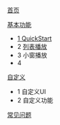 [首页](https://github.com/lipangit/JieCaoVideoPlayer/wiki#1)

[基本功能](https://github.com/lipangit/JieCaoVideoPlayer/wiki/API)

- [1 QuickStart](https://github.com/lipangit/JieCaoVideoPlayer/wiki/QuickStart)
- 2 [列表播放](https://github.com/lipangit/JieCaoVideoPlayer/wiki/%E5%88%97%E8%A1%A8%E6%92%AD%E6%94%BE)
- 3 小窗播放
- 4 

[自定义](https://github.com/lipangit/JieCaoVideoPlayer/wiki/自定义UI)

- 1 自定义UI
- 2 自定义功能

[常见问题](https://github.com/lipangit/JieCaoVideoPlayer/wiki/常见问题)
